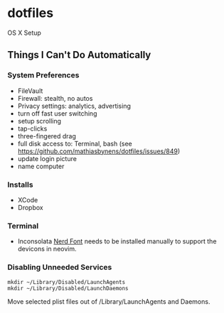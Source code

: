 # dotfiles

OS X Setup

## Things I Can't Do Automatically

### System Preferences

* FileVault
* Firewall: stealth, no autos
* Privacy settings: analytics, advertising
* turn off fast user switching
* setup scrolling
* tap-clicks
* three-fingered drag
* full disk access to: Terminal, bash (see https://github.com/mathiasbynens/dotfiles/issues/849)
* update login picture
* name computer

### Installs

* XCode
* Dropbox

### Terminal

* Inconsolata [Nerd Font](https://www.nerdfonts.com/font-downloads) needs to be installed manually to support the devicons
in neovim.

### Disabling Unneeded Services

    mkdir ~/Library/Disabled/LaunchAgents
    mkdir ~/Library/Disabled/LaunchDaemons

Move selected plist files out of /Library/LaunchAgents and Daemons.
